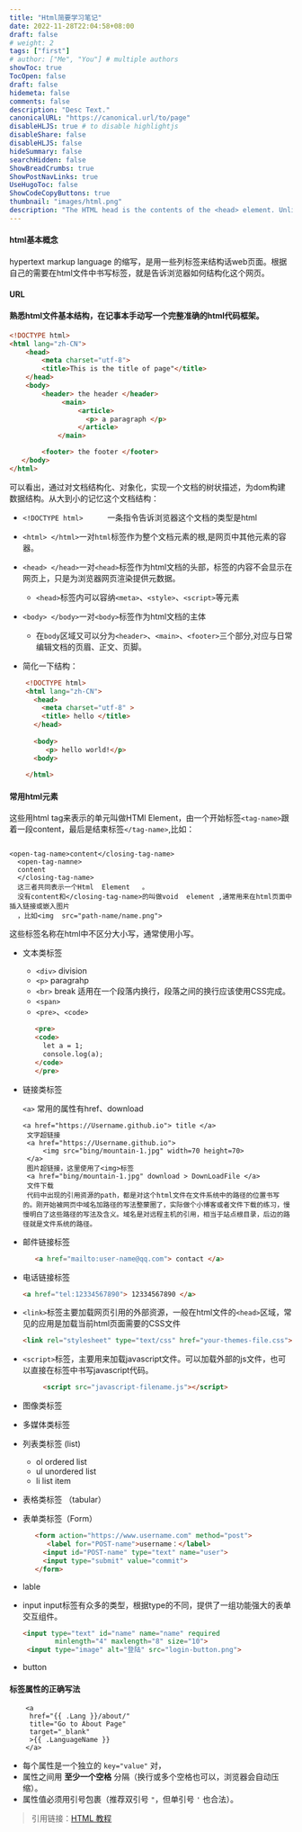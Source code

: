```yaml
---
title: "Html简要学习笔记"
date: 2022-11-28T22:04:58+08:00
draft: false
# weight: 2
tags: ["first"]
# author: ["Me", "You"] # multiple authors
showToc: true
TocOpen: false
draft: false
hidemeta: false
comments: false
description: "Desc Text."
canonicalURL: "https://canonical.url/to/page"
disableHLJS: true # to disable highlightjs
disableShare: false
disableHLJS: false
hideSummary: false
searchHidden: false
ShowBreadCrumbs: true
ShowPostNavLinks: true
UseHugoToc: false
ShowCodeCopyButtons: true
thumbnail: "images/html.png"
description: "The HTML head is the contents of the <head> element. Unlike the contents of the <body> element (which are displayed on the page when loaded in a browser), the head's content is not displayed on the page. Instead, the head's job is to contain metadata about the document. "
---
```


#### html基本概念

hypertext  markup  language 的缩写，是用一些列标签来结构话web页面。根据自己的需要在html文件中书写标签，就是告诉浏览器如何结构化这个网页。

#### URL

#### 熟悉html文件基本结构，在记事本手动写一个完整准确的html代码框架。
~~~html
<!DOCTYPE html>
<html lang="zh-CN">
    <head>
        <meta charset="utf-8">
        <title>This is the title of page"</title>
    </head>
    <body>
        <header> the header </header>
             <main> 
                 <article>
                   <p> a paragraph </p>
                 </article>
            </main>

        <footer> the footer </footer>
   </body>
</html>

~~~
  可以看出，通过对文档结构化、对象化，实现一个文档的树状描述，为dom构建数据结构。从大到小的记忆这个文档结构：

* `<!DOCTYPE html>      `一条指令告诉浏览器这个文档的类型是html

* `<html> </html>`一对`html`标签作为整个文档元素的根,是网页中其他元素的容器。

* `<head> </head>`一对`<head>`标签作为html文档的头部，标签的内容不会显示在网页上，只是为浏览器网页渲染提供元数据。

  * `<head>`标签内可以容纳`<meta>`、`<style>`、`<script>`等元素

* `<body> </body>`一对`<body>`标签作为html文档的主体

  * 在`body`区域又可以分为`<header>`、`<main>`、`<footer>`三个部分,对应与日常编辑文档的页眉、正文、页脚。
  
* 简化一下结构： 
~~~html
    <!DOCTYPE html>
    <html lang="zh-CN">
      <head>
        <meta charset="utf-8" >
        <title> hello </title>
      </head>
    
      <body>
         <p> hello world!</p>
      <body>
    
    </html>
~~~

#### 常用html元素 

这些用html  tag来表示的单元叫做HTMl  Element，由一个开始标签`<tag-name>`跟着一段content，最后是结束标签`</tag-name>`,比如：

~~~

<open-tag-name>content</closing-tag-name>
  <open-tag-namne>
  content
  </closing-tag-name>
  这三者共同表示一个Html  Element   。
  没有content和</closing-tag-name>的叫做void  element ,通常用来在html页面中插入链接或嵌入图片
  ，比如<img  src="path-name/name.png">
~~~

这些标签名称在html中不区分大小写，通常使用小写。

   * 文本类标签     
     * `<div>`  division
     * `<p>`   paragrahp
     * `<br>`  break 适用在一个段落内换行，段落之间的换行应该使用CSS完成。
     * `<span>`
     * `<pre>`、`<code>`
     
     ~~~html
        <pre>
        <code>
          let a = 1;
          console.log(a);
        </code>
        </pre>
     ~~~


   * 链接类标签
     
       `<a>`  常用的属性有href、download
       
       ~~~
       <a href="https://Username.github.io"> title </a>   
        文字超链接
        <a href="https://Username.github.io">
            <img src="bing/mountain-1.jpg" width=70 height=70>    
        </a>
        图片超链接，这里使用了<img>标签
        <a href="bing/mountain-1.jpg" download > DownLoadFile </a>
        文件下载
        代码中出现的引用资源的path，都是对这个html文件在文件系统中的路径的位置书写的。刚开始被网页中域名加路径的写法整蒙圈了，实际做个小博客或者文件下载的练习，慢慢明白了这些路径的写法及含义。域名是对远程主机的引用，相当于站点根目录，后边的路径就是文件系统的路径。
       ~~~
       
   * 邮件链接标签
     ~~~  html
        <a href="mailto:user-name@qq.com"> contact </a>
     ~~~
     
   * 电话链接标签
     ~~~html
     <a href="tel:12334567890"> 12334567890 </a>
     ~~~
     
   * `<link>`标签主要加载网页引用的外部资源，一般在html文件的`<head>`区域，常见的应用是加载当前html页面需要的CSS文件
     
        ~~~html
        <link rel="stylesheet" type="text/css" href="your-themes-file.css">
        ~~~
        
   * `<script>`标签，主要用来加载javascript文件。可以加载外部的js文件，也可以直接在标签中书写javascript代码。
     
     ~~~html
          <script src="javascript-filename.js"></script>
     ~~~
     
  * 图像类标签

  * 多媒体类标签

  * 列表类标签  (list)

     * ol    ordered list
     * ul    unordered list
     * li     list item

  *  表格类标签 （tabular）

  * 表单类标签（Form）

     ~~~html
        <form action="https://www.username.com" method="post">
           <label for="POST-name">username：</label>
          <input id="POST-name" type="text" name="user">
          <input type="submit" value="commit">
        </form>
     ~~~

  * lable

  * input  input标签有众多的类型，根据type的不同，提供了一组功能强大的表单交互组件。
    ~~~html
    <input type="text" id="name" name="name" required
            minlength="4" maxlength="8" size="10">
     <input type="image" alt="登陆" src="login-button.png">
    ~~~
    
  * button

#### 标签属性的正确写法


        <a 
         href="{{ .Lang }}/about/" 
         title="Go to About Page" 
         target="_blank"
         >{{ .LanguageName }}
        </a>


- 每个属性是一个独立的 `key="value"` 对，
- 属性之间用 **至少一个空格** 分隔（换行或多个空格也可以，浏览器会自动压缩）。
- 属性值必须用引号包裹（推荐双引号 `"`，但单引号 `'` 也合法）。

> 引用链接：[HTML 教程](https://wangdoc.com/html/)


